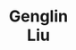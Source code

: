 ---
layout: page
title: Genglin<br>Liu
description: CS MS student
img: assets/img/students/genglin.jpeg
importance: 6
category: "students"
---